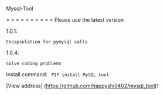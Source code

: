 Mysql-Tool

= = = = = = = = = =
Please use the latest version

1.0.1:

    Encapsulation for pymysql calls
    
    
1.0.4:

    Solve coding problems



Install command: ` PIP install MySQL tool`


[View address] (https://github.com/happyshi0402/mysql_tool)!
